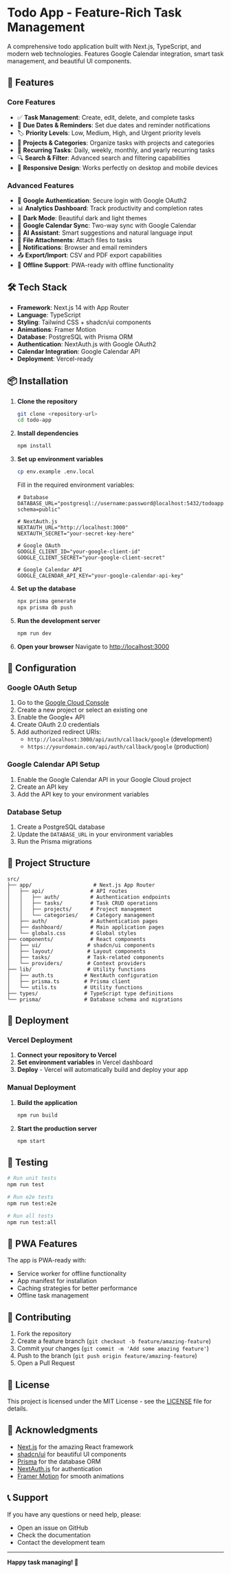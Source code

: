# Todo App - Feature-Rich Task Management

A comprehensive todo application built with Next.js, TypeScript, and modern web technologies. Features Google Calendar integration, smart task management, and beautiful UI components.

## 🚀 Features

### Core Features
- ✅ **Task Management**: Create, edit, delete, and complete tasks
- 📅 **Due Dates & Reminders**: Set due dates and reminder notifications
- 🏷️ **Priority Levels**: Low, Medium, High, and Urgent priority levels
- 📁 **Projects & Categories**: Organize tasks with projects and categories
- 🔄 **Recurring Tasks**: Daily, weekly, monthly, and yearly recurring tasks
- 🔍 **Search & Filter**: Advanced search and filtering capabilities
- 📱 **Responsive Design**: Works perfectly on desktop and mobile devices

### Advanced Features
- 🔐 **Google Authentication**: Secure login with Google OAuth2
- 📊 **Analytics Dashboard**: Track productivity and completion rates
- 🌙 **Dark Mode**: Beautiful dark and light themes
- 📅 **Google Calendar Sync**: Two-way sync with Google Calendar
- 🤖 **AI Assistant**: Smart suggestions and natural language input
- 📎 **File Attachments**: Attach files to tasks
- 🔔 **Notifications**: Browser and email reminders
- 📤 **Export/Import**: CSV and PDF export capabilities
- 💾 **Offline Support**: PWA-ready with offline functionality

## 🛠️ Tech Stack

- **Framework**: Next.js 14 with App Router
- **Language**: TypeScript
- **Styling**: Tailwind CSS + shadcn/ui components
- **Animations**: Framer Motion
- **Database**: PostgreSQL with Prisma ORM
- **Authentication**: NextAuth.js with Google OAuth2
- **Calendar Integration**: Google Calendar API
- **Deployment**: Vercel-ready

## 📦 Installation

1. **Clone the repository**
   ```bash
   git clone <repository-url>
   cd todo-app
   ```

2. **Install dependencies**
   ```bash
   npm install
   ```

3. **Set up environment variables**
   ```bash
   cp env.example .env.local
   ```
   
   Fill in the required environment variables:
   ```env
   # Database
   DATABASE_URL="postgresql://username:password@localhost:5432/todoapp?schema=public"
   
   # NextAuth.js
   NEXTAUTH_URL="http://localhost:3000"
   NEXTAUTH_SECRET="your-secret-key-here"
   
   # Google OAuth
   GOOGLE_CLIENT_ID="your-google-client-id"
   GOOGLE_CLIENT_SECRET="your-google-client-secret"
   
   # Google Calendar API
   GOOGLE_CALENDAR_API_KEY="your-google-calendar-api-key"
   ```

4. **Set up the database**
   ```bash
   npx prisma generate
   npx prisma db push
   ```

5. **Run the development server**
   ```bash
   npm run dev
   ```

6. **Open your browser**
   Navigate to [http://localhost:3000](http://localhost:3000)

## 🔧 Configuration

### Google OAuth Setup

1. Go to the [Google Cloud Console](https://console.cloud.google.com/)
2. Create a new project or select an existing one
3. Enable the Google+ API
4. Create OAuth 2.0 credentials
5. Add authorized redirect URIs:
   - `http://localhost:3000/api/auth/callback/google` (development)
   - `https://yourdomain.com/api/auth/callback/google` (production)

### Google Calendar API Setup

1. Enable the Google Calendar API in your Google Cloud project
2. Create an API key
3. Add the API key to your environment variables

### Database Setup

1. Create a PostgreSQL database
2. Update the `DATABASE_URL` in your environment variables
3. Run the Prisma migrations

## 📁 Project Structure

```
src/
├── app/                    # Next.js App Router
│   ├── api/               # API routes
│   │   ├── auth/          # Authentication endpoints
│   │   ├── tasks/         # Task CRUD operations
│   │   ├── projects/      # Project management
│   │   └── categories/    # Category management
│   ├── auth/              # Authentication pages
│   ├── dashboard/         # Main application pages
│   └── globals.css        # Global styles
├── components/            # React components
│   ├── ui/               # shadcn/ui components
│   ├── layout/           # Layout components
│   ├── tasks/            # Task-related components
│   └── providers/        # Context providers
├── lib/                  # Utility functions
│   ├── auth.ts          # NextAuth configuration
│   ├── prisma.ts        # Prisma client
│   └── utils.ts         # Utility functions
├── types/               # TypeScript type definitions
└── prisma/              # Database schema and migrations
```

## 🚀 Deployment

### Vercel Deployment

1. **Connect your repository to Vercel**
2. **Set environment variables** in Vercel dashboard
3. **Deploy** - Vercel will automatically build and deploy your app

### Manual Deployment

1. **Build the application**
   ```bash
   npm run build
   ```

2. **Start the production server**
   ```bash
   npm start
   ```

## 🧪 Testing

```bash
# Run unit tests
npm run test

# Run e2e tests
npm run test:e2e

# Run all tests
npm run test:all
```

## 📱 PWA Features

The app is PWA-ready with:
- Service worker for offline functionality
- App manifest for installation
- Caching strategies for better performance
- Offline task management

## 🤝 Contributing

1. Fork the repository
2. Create a feature branch (`git checkout -b feature/amazing-feature`)
3. Commit your changes (`git commit -m 'Add some amazing feature'`)
4. Push to the branch (`git push origin feature/amazing-feature`)
5. Open a Pull Request

## 📄 License

This project is licensed under the MIT License - see the [LICENSE](LICENSE) file for details.

## 🙏 Acknowledgments

- [Next.js](https://nextjs.org/) for the amazing React framework
- [shadcn/ui](https://ui.shadcn.com/) for beautiful UI components
- [Prisma](https://prisma.io/) for the database ORM
- [NextAuth.js](https://next-auth.js.org/) for authentication
- [Framer Motion](https://www.framer.com/motion/) for smooth animations

## 📞 Support

If you have any questions or need help, please:
- Open an issue on GitHub
- Check the documentation
- Contact the development team

---

**Happy task managing! 🎉**